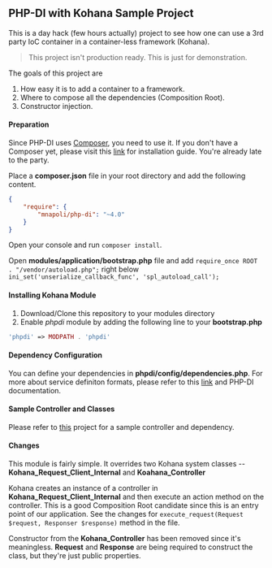 ## PHP-DI with Kohana Sample Project

This is a day hack (few hours actually) project to see how one can use a 3rd party IoC container in a container-less framework (Kohana).

> This project isn't production ready. This is just for demonstration.

The goals of this project are

1. How easy it is to add a container to a framework.
2. Where to compose all the dependencies (Composition Root).
3. Constructor injection.


#### Preparation

Since PHP-DI uses [Composer](https://getcomposer.org/), you need to use it. If you don't have a Composer yet, please visit this [link](https://getcomposer.org/doc/00-intro.md) for installation guide. You're already late to the party.

Place a **composer.json** file in your root directory and add the following content.

```json
{
    "require": {
        "mnapoli/php-di": "~4.0"
    }
}
```

Open your console and run ```composer install```. 

Open **modules/application/bootstrap.php** file and add ```require_once ROOT . "/vendor/autoload.php";``` right below ```ini_set('unserialize_callback_func', 'spl_autoload_call');```

#### Installing Kohana Module

1. Download/Clone this repository to your modules directory
2. Enable *phpdi* module by adding the following line to your **bootstrap.php**

```php
'phpdi' => MODPATH . 'phpdi'
```

#### Dependency Configuration

You can define your dependencies in **phpdi/config/dependencies.php**. For more about service definiton formats, please refer to this [link](http://php-di.org/doc/definition.html) and PHP-DI documentation.

#### Sample Controller and Classes

Please refer to [this](http://) project for a sample controller and dependency.

#### Changes

This module is fairly simple. It overrides two Kohana system classes -- **Kohana_Request_Client_Internal** and **Koahana_Controller**

Kohana creates an instance of a controller in **Kohana_Request_Client_Internal** and then execute an action method on the controller. This is a good Composition Root candidate since this is an entry point of our application. See the changes for ```execute_request(Request $request, Responser $response)``` method in the file.

Constructor from the **Kohana_Controller** has been removed since it's meaningless. **Request** and **Response** are being required to construct the class, but they're just public properties.